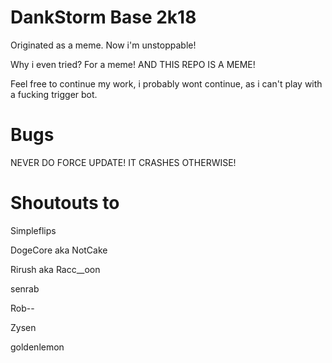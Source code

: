 # DankStorm Base 2k18

Originated as a meme. Now i'm unstoppable!

Why i even tried? For a meme! AND THIS REPO IS A MEME!

Feel free to continue my work, i probably wont continue, as i can't play with a fucking trigger bot.

# Bugs
NEVER DO FORCE UPDATE! IT CRASHES OTHERWISE!

# Shoutouts to
Simpleflips

DogeCore aka NotCake

Rirush aka Racc__oon

senrab

Rob--

Zysen

goldenlemon
